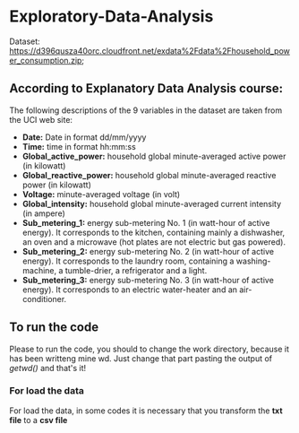 # Exploratory-Data-Analysis

Dataset: https://d396qusza40orc.cloudfront.net/exdata%2Fdata%2Fhousehold_power_consumption.zip;

## According to Explanatory Data Analysis course:

The following descriptions of the 9 variables in the dataset are taken from the UCI web site:

* **Date:** Date in format dd/mm/yyyy
* **Time:** time in format hh:mm:ss
* **Global_active_power:** household global minute-averaged active power (in kilowatt)
* **Global_reactive_power:** household global minute-averaged reactive power (in kilowatt)
* **Voltage:** minute-averaged voltage (in volt)
* **Global_intensity:** household global minute-averaged current intensity (in ampere)
* **Sub_metering_1:** energy sub-metering No. 1 (in watt-hour of active energy). It corresponds to the kitchen, containing mainly a dishwasher, an oven and a microwave (hot plates are not electric but gas powered).
* **Sub_metering_2:** energy sub-metering No. 2 (in watt-hour of active energy). It corresponds to the laundry room, containing a washing-machine, a tumble-drier, a refrigerator and a light.
* **Sub_metering_3:** energy sub-metering No. 3 (in watt-hour of active energy). It corresponds to an electric water-heater and an air-conditioner.

## To run the code
Please to run the code, you should to change the work directory, because it has been writteng mine wd.  Just change that part pasting the output of *getwd()* and that's it! 

### For load the data
For load the data, in some codes it is necessary that you transform the **txt file** to a **csv file**
